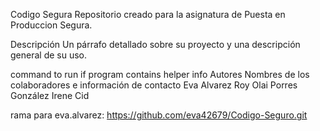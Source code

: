 Codigo Segura
Repositorio creado para la asignatura de Puesta en Produccion Segura.

Descripción
Un párrafo detallado sobre su proyecto y una descripción general de su uso.




command to run if program contains helper info
Autores
Nombres de los colaboradores e información de contacto
Eva Alvarez Roy
Olai Porres González
Irene Cid


rama para eva.alvarez:
https://github.com/eva42679/Codigo-Seguro.git
